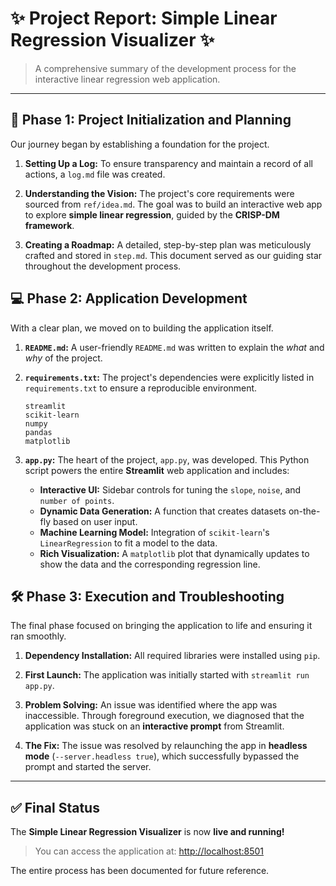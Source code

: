 # ✨ Project Report: Simple Linear Regression Visualizer ✨

> A comprehensive summary of the development process for the interactive linear regression web application.

---

## 🚀 Phase 1: Project Initialization and Planning

Our journey began by establishing a foundation for the project.

1.  **Setting Up a Log:** To ensure transparency and maintain a record of all actions, a `log.md` file was created.

2.  **Understanding the Vision:** The project's core requirements were sourced from `ref/idea.md`. The goal was to build an interactive web app to explore **simple linear regression**, guided by the **CRISP-DM framework**.

3.  **Creating a Roadmap:** A detailed, step-by-step plan was meticulously crafted and stored in `step.md`. This document served as our guiding star throughout the development process.

## 💻 Phase 2: Application Development

With a clear plan, we moved on to building the application itself.

1.  **`README.md`:** A user-friendly `README.md` was written to explain the *what* and *why* of the project.

2.  **`requirements.txt`:** The project's dependencies were explicitly listed in `requirements.txt` to ensure a reproducible environment.
    ```
    streamlit
    scikit-learn
    numpy
    pandas
    matplotlib
    ```

3.  **`app.py`:** The heart of the project, `app.py`, was developed. This Python script powers the entire **Streamlit** web application and includes:
    *   **Interactive UI:** Sidebar controls for tuning the `slope`, `noise`, and `number of points`.
    *   **Dynamic Data Generation:** A function that creates datasets on-the-fly based on user input.
    *   **Machine Learning Model:** Integration of `scikit-learn`'s `LinearRegression` to fit a model to the data.
    *   **Rich Visualization:** A `matplotlib` plot that dynamically updates to show the data and the corresponding regression line.

## 🛠️ Phase 3: Execution and Troubleshooting

The final phase focused on bringing the application to life and ensuring it ran smoothly.

1.  **Dependency Installation:** All required libraries were installed using `pip`.

2.  **First Launch:** The application was initially started with `streamlit run app.py`.

3.  **Problem Solving:** An issue was identified where the app was inaccessible. Through foreground execution, we diagnosed that the application was stuck on an **interactive prompt** from Streamlit.

4.  **The Fix:** The issue was resolved by relaunching the app in **headless mode** (`--server.headless true`), which successfully bypassed the prompt and started the server.

---

## ✅ Final Status

The **Simple Linear Regression Visualizer** is now **live and running!**

> You can access the application at: [http://localhost:8501](http://localhost:8501)

The entire process has been documented for future reference.
